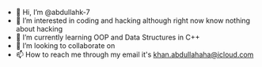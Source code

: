 - 👋 Hi, I’m @abdullahk-7
- 👀 I’m interested in coding and hacking although right now know nothing about hacking
- 🌱 I’m currently learning OOP and Data Structures in C++
- 💞️ I’m looking to collaborate on 
- 📫 How to reach me through my email it's khan.abdullahaha@icloud.com

<!---
abdullahk-7/abdullahk-7 is a ✨ special ✨ repository because its `README.md` (this file) appears on your GitHub profile.
You can click the Preview link to take a look at your changes.
--->
